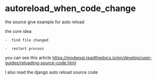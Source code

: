# autoreload_when_code_change

the source give example for auto reload

the core idea:
    
    -  find file changed
    
    -  restart process
    
you can see this article  https://modwsgi.readthedocs.io/en/develop/user-guides/reloading-source-code.html

I also read the django auto reload source code